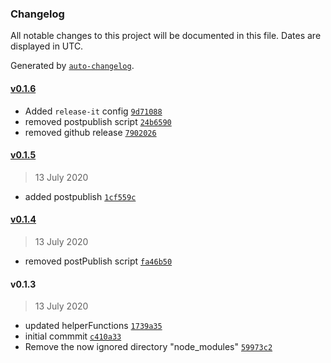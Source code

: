 ### Changelog

All notable changes to this project will be documented in this file. Dates are displayed in UTC.

Generated by [`auto-changelog`](https://github.com/CookPete/auto-changelog).

#### [v0.1.6](https://github.com/ajaykumar97/rn-utilities/compare/v0.1.5...v0.1.6)

- Added `release-it` config [`9d71088`](https://github.com/ajaykumar97/rn-utilities/commit/9d710884ddbd187e95c3f1d692b772ce7662ddc5)
- removed postpublish script [`24b6590`](https://github.com/ajaykumar97/rn-utilities/commit/24b65905912fdb058c231b42e32d962559b47806)
- removed github release [`7902026`](https://github.com/ajaykumar97/rn-utilities/commit/790202672a580334fb1a7e7f3928ab9f1a50bc00)

#### [v0.1.5](https://github.com/ajaykumar97/rn-utilities/compare/v0.1.4...v0.1.5)

> 13 July 2020

- added postpublish [`1cf559c`](https://github.com/ajaykumar97/rn-utilities/commit/1cf559cd34724ad1985414f00208668b58a787d0)

#### [v0.1.4](https://github.com/ajaykumar97/rn-utilities/compare/v0.1.3...v0.1.4)

> 13 July 2020

- removed postPublish script [`fa46b50`](https://github.com/ajaykumar97/rn-utilities/commit/fa46b500b52e53ddd1834d8219e2ab060fac339f)

#### v0.1.3

> 13 July 2020

- updated helperFunctions [`1739a35`](https://github.com/ajaykumar97/rn-utilities/commit/1739a35bf2634bba5fcd91d5c8cd13c911dbaff4)
- initial commmit [`c410a33`](https://github.com/ajaykumar97/rn-utilities/commit/c410a33690bc57b8c7b38a6b536161e7179f62aa)
- Remove the now ignored directory "node_modules" [`59973c2`](https://github.com/ajaykumar97/rn-utilities/commit/59973c2eb54cfa79d16d6013e926fed91a38680d)
